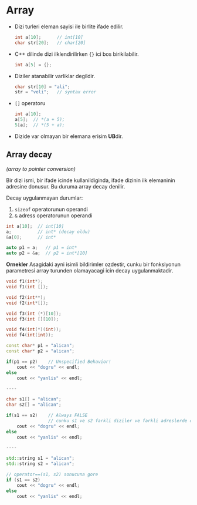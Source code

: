 # Array

* Dizi turleri eleman sayisi ile birlite ifade edilir.
  ```C++
  int a[10];      // int[10]
  char str[20];   // char[20]
  ```

* C++ dilinde dizi ilklendirilirken `{}` ici bos birikilabilir.
  ```C++
  int a[5] = {};
  ```

* Diziler atanabilir varliklar degildir.
  ```C++
  char str[10] = "ali";
  str = "veli";   // syntax error
  ```

* `[]` operatoru
  ```C++
  int a[10];
  a[5];  // *(a + 5);
  5[a];  // *(5 + a);
  ```
* Dizide var olmayan bir elemana erisim **UB**dir.

## Array decay
*(array to pointer conversion)*

Bir dizi ismi, bir ifade icinde kullanildiginda, ifade dizinin ilk elemaninin adresine donusur. Bu duruma array decay denilir.

Decay uygulanmayan durumlar:
1. `sizeof` operatorunun operandi
2. `&` adress operatorunun operandi

```C++
int a[10];  // int[10]
a;          // int* (decay oldu)
&a[0];      // int*
```
```C++
auto p1 = a;   // p1 = int*
auto p2 = &a;  // p2 = int*[10]
```

**Ornekler**
Asagidaki ayni isimli bildirimler ozdestir, cunku bir fonksiyonun parametresi array turunden olamayacagi icin decay uygulanmaktadir.
```C++
void f1(int*);
void f1(int []);
```
```C++
void f2(int**);
void f2(int*[]);
```
```C++
void f3(int (*)[10]);
void f3(int [][10]);
```
```C++
void f4(int(*)(int));
void f4(int(int));
```

```C++
const char* p1 = "alican";
const char* p2 = "alican";

if(p1 == p2)    // Unspecified Behavior!
    cout << "dogru" << endl;
else
    cout << "yanlis" << endl;

---- 

char s1[] = "alican";
char s2[] = "alican";

if(s1 == s2)    // Always FALSE
                // cunku s1 ve s2 farkli diziler ve farkli adreslerde olusturulacaklar. String literali ile karistirilmamalidir.
    cout << "dogru" << endl;
else
    cout << "yanlis" << endl;

---- 

std::string s1 = "alican";
std::string s2 = "alican";

// operator==(s1, s2) sonucuna gore
if (s1 == s2) 
    cout << "dogru" << endl;
else
    cout << "yanlis" << endl;
```


